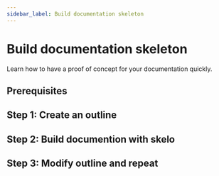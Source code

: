 ```yaml
---
sidebar_label: Build documentation skeleton
---
```


# Build documentation skeleton

Learn how to have a proof of concept for your documentation quickly.

## Prerequisites

## Step 1: Create an outline

## Step 2: Build documention with skelo

## Step 3: Modify outline and repeat

